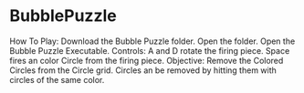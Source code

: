 # BubblePuzzle
How To Play:
	Download the Bubble Puzzle folder.
	Open the folder.
	Open the Bubble Puzzle Executable.
Controls:
	A and D rotate the firing piece.
	Space fires an color Circle from the firing piece.
Objective:
	Remove the Colored Circles from the Circle grid.
	Circles an be removed by hitting them with circles of the same color.